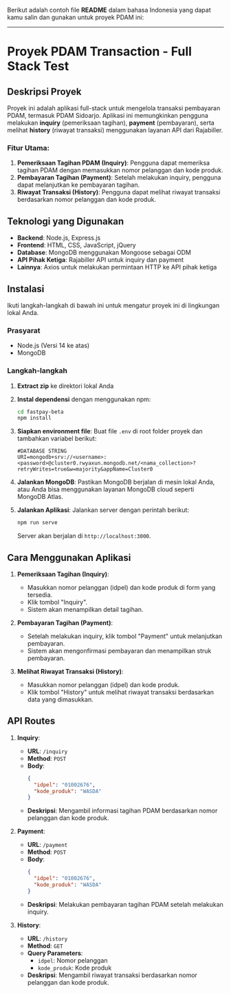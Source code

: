 Berikut adalah contoh file **README** dalam bahasa Indonesia yang dapat kamu salin dan gunakan untuk proyek PDAM ini:

---

# Proyek PDAM Transaction - Full Stack Test

## Deskripsi Proyek

Proyek ini adalah aplikasi full-stack untuk mengelola transaksi pembayaran PDAM, termasuk PDAM Sidoarjo. Aplikasi ini memungkinkan pengguna melakukan **inquiry** (pemeriksaan tagihan), **payment** (pembayaran), serta melihat **history** (riwayat transaksi) menggunakan layanan API dari Rajabiller.

### Fitur Utama:

1. **Pemeriksaan Tagihan PDAM (Inquiry)**: Pengguna dapat memeriksa tagihan PDAM dengan memasukkan nomor pelanggan dan kode produk.
2. **Pembayaran Tagihan (Payment)**: Setelah melakukan inquiry, pengguna dapat melanjutkan ke pembayaran tagihan.
3. **Riwayat Transaksi (History)**: Pengguna dapat melihat riwayat transaksi berdasarkan nomor pelanggan dan kode produk.

## Teknologi yang Digunakan

- **Backend**: Node.js, Express.js
- **Frontend**: HTML, CSS, JavaScript, jQuery
- **Database**: MongoDB menggunakan Mongoose sebagai ODM
- **API Pihak Ketiga**: Rajabiller API untuk inquiry dan payment
- **Lainnya**: Axios untuk melakukan permintaan HTTP ke API pihak ketiga

## Instalasi

Ikuti langkah-langkah di bawah ini untuk mengatur proyek ini di lingkungan lokal Anda.

### Prasyarat

- Node.js (Versi 14 ke atas)
- MongoDB

### Langkah-langkah

1. **Extract zip** ke direktori lokal Anda

2. **Instal dependensi** dengan menggunakan npm:

   ```bash
   cd fastpay-beta
   npm install
   ```

3. **Siapkan environment file**:
   Buat file `.env` di root folder proyek dan tambahkan variabel berikut:

   ```env
   #DATABASE STRING
   URI=mongodb+srv://<username>:<password>@cluster0.rwyaxun.mongodb.net/<nama_collection>?retryWrites=true&w=majority&appName=Cluster0
   ```

4. **Jalankan MongoDB**:
   Pastikan MongoDB berjalan di mesin lokal Anda, atau Anda bisa menggunakan layanan MongoDB cloud seperti MongoDB Atlas.

5. **Jalankan Aplikasi**:
   Jalankan server dengan perintah berikut:
   ```bash
   npm run serve
   ```
   Server akan berjalan di `http://localhost:3000`.

## Cara Menggunakan Aplikasi

1. **Pemeriksaan Tagihan (Inquiry)**:

   - Masukkan nomor pelanggan (idpel) dan kode produk di form yang tersedia.
   - Klik tombol "Inquiry".
   - Sistem akan menampilkan detail tagihan.

2. **Pembayaran Tagihan (Payment)**:

   - Setelah melakukan inquiry, klik tombol "Payment" untuk melanjutkan pembayaran.
   - Sistem akan mengonfirmasi pembayaran dan menampilkan struk pembayaran.

3. **Melihat Riwayat Transaksi (History)**:
   - Masukkan nomor pelanggan (idpel) dan kode produk.
   - Klik tombol "History" untuk melihat riwayat transaksi berdasarkan data yang dimasukkan.

## API Routes

1. **Inquiry**:

   - **URL**: `/inquiry`
   - **Method**: `POST`
   - **Body**:
     ```json
     {
       "idpel": "01002676",
       "kode_produk": "WASDA"
     }
     ```
   - **Deskripsi**: Mengambil informasi tagihan PDAM berdasarkan nomor pelanggan dan kode produk.

2. **Payment**:

   - **URL**: `/payment`
   - **Method**: `POST`
   - **Body**:
     ```json
     {
       "idpel": "01002676",
       "kode_produk": "WASDA"
     }
     ```
   - **Deskripsi**: Melakukan pembayaran tagihan PDAM setelah melakukan inquiry.

3. **History**:
   - **URL**: `/history`
   - **Method**: `GET`
   - **Query Parameters**:
     - `idpel`: Nomor pelanggan
     - `kode_produk`: Kode produk
   - **Deskripsi**: Mengambil riwayat transaksi berdasarkan nomor pelanggan dan kode produk.
